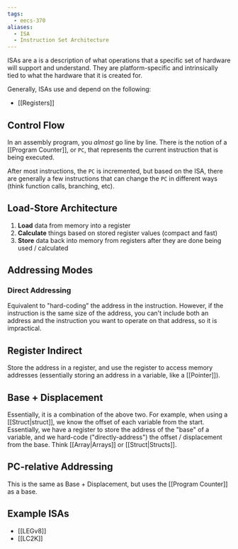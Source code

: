 ```yaml
---
tags:
  - eecs-370
aliases:
  - ISA
  - Instruction Set Architecture
---
```

ISAs are a is a description of what operations that a specific set of hardware will support and understand. They are platform-specific and intrinsically tied to what the hardware that it is created for.

Generally, ISAs use and depend on the following:
- [[Registers]]

## Control Flow
In an assembly program, you *almost* go line by line. There is the notion of a [[Program Counter]], or `PC`, that represents the current instruction that is being executed.

After most instructions, the `PC` is incremented, but based on the ISA, there are generally a few instructions that can change the `PC` in different ways (think function calls, branching, etc).

## Load-Store Architecture
1. **Load** data from memory into a register
2. **Calculate** things based on stored register values (compact and fast)
3. **Store** data back into memory from registers after they are done being used / calculated

## Addressing Modes
### Direct Addressing
Equivalent to "hard-coding" the address in the instruction. However, if the instruction is the same size of the address, you can't include both an address and the instruction you want to operate on that address, so it is impractical.

## Register Indirect
Store the address in a register, and use the register to access memory addresses (essentially storing an address in a variable, like a [[Pointer]]).

## Base + Displacement
Essentially, it is a combination of the above two. For example, when using a [[Struct|struct]], we know the offset of each variable from the start. Essentially, we have a register to store the address of the "base" of a variable, and we hard-code ("directly-address") the offset / displacement from the base. Think [[Array|Arrays]] or [[Struct|Structs]].

## PC-relative Addressing
This is the same as Base + Displacement, but uses the [[Program Counter]] as a base.
## Example ISAs

- [[LEGv8]]
- [[LC2K]]